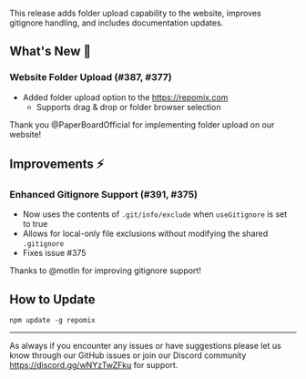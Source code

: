 This release adds folder upload capability to the website, improves gitignore handling, and includes documentation updates.

## What's New 🚀

### Website Folder Upload (#387, #377)
* Added folder upload option to the https://repomix.com
  * Supports drag & drop or folder browser selection

Thank you @PaperBoardOfficial for implementing folder upload on our website!

## Improvements ⚡️

### Enhanced Gitignore Support (#391, #375)
* Now uses the contents of `.git/info/exclude` when `useGitignore` is set to true
* Allows for local-only file exclusions without modifying the shared `.gitignore`
* Fixes issue #375

Thanks to @motlin for improving gitignore support! 

## How to Update

```
npm update -g repomix
```

--------

As always if you encounter any issues or have suggestions please let us know through our GitHub issues or join our Discord community https://discord.gg/wNYzTwZFku for support.

